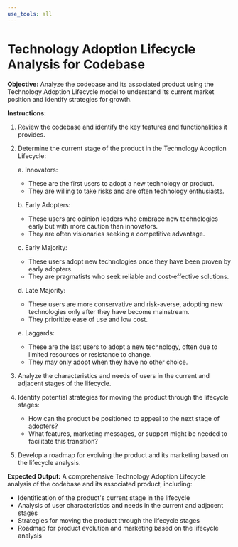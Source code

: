```yaml
---
use_tools: all
---
```

# Technology Adoption Lifecycle Analysis for Codebase

**Objective:** Analyze the codebase and its associated product using the Technology Adoption Lifecycle model to understand its current market position and identify strategies for growth.

**Instructions:**

1. Review the codebase and identify the key features and functionalities it provides.
2. Determine the current stage of the product in the Technology Adoption Lifecycle:

   a. Innovators:
      - These are the first users to adopt a new technology or product.
      - They are willing to take risks and are often technology enthusiasts.

   b. Early Adopters:
      - These users are opinion leaders who embrace new technologies early but with more caution than innovators.
      - They are often visionaries seeking a competitive advantage.

   c. Early Majority:
      - These users adopt new technologies once they have been proven by early adopters.
      - They are pragmatists who seek reliable and cost-effective solutions.

   d. Late Majority:
      - These users are more conservative and risk-averse, adopting new technologies only after they have become mainstream.
      - They prioritize ease of use and low cost.

   e. Laggards:
      - These are the last users to adopt a new technology, often due to limited resources or resistance to change.
      - They may only adopt when they have no other choice.

3. Analyze the characteristics and needs of users in the current and adjacent stages of the lifecycle.
4. Identify potential strategies for moving the product through the lifecycle stages:
   - How can the product be positioned to appeal to the next stage of adopters?
   - What features, marketing messages, or support might be needed to facilitate this transition?
5. Develop a roadmap for evolving the product and its marketing based on the lifecycle analysis.

**Expected Output:** A comprehensive Technology Adoption Lifecycle analysis of the codebase and its associated product, including:
- Identification of the product's current stage in the lifecycle
- Analysis of user characteristics and needs in the current and adjacent stages
- Strategies for moving the product through the lifecycle stages
- Roadmap for product evolution and marketing based on the lifecycle analysis
